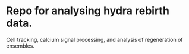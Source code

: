 # Repo for analysing hydra rebirth data.

Cell tracking, calcium signal processing, and analysis of regeneration of
ensembles.
